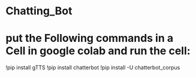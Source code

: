 ﻿# Chatting_Bot

# put the Following commands in a Cell in google colab and run the cell:
!pip install gTTS
!pip install chatterbot
!pip install -U chatterbot_corpus


